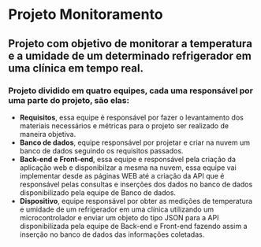 # Projeto Monitoramento 

## Projeto com objetivo de monitorar a temperatura e a umidade de um determinado refrigerador em uma clínica em tempo real.

### Projeto dividido em quatro equipes, cada uma responsável por uma parte do projeto, são elas:
- **Requisitos**, essa equipe é responsável por fazer o levantamento dos materiais necessários e métricas para o projeto ser realizado de maneira objetiva.
- **Banco de dados**, equipe responsável por projetar e criar na nuvem um banco de dados seguindo os requisitos passados.
- **Back-end e Front-end**, essa equipe e responsável pela criação da aplicação web e disponibilzar a mesma na nuvem, essa equipe vai implementar desde as páginas WEB até a criação da API que é responsável pelas consultas e inserções dos dados no banco de dados disponibilizado pela equipe de Banco de dados.
- **Dispositivo**, equipe responsável por obter as medições de temperatura e umidade de um refrigerador em uma clínica utilizando um microcontrolador e enviar um objeto do tipo JSON para a API disponibilizada pela equipe de Back-end e Front-end fazendo assim a inserção no banco de dados das informações coletadas.
